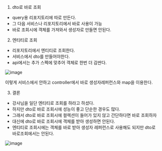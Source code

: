 1. dto로 바로 조회

  - query용 리포지토리에 따로 만든다.
  - 그 다음 서비스나 리포지토리에서 바로 사용이 가능
  - 바로 조회시에 객체를 가져와서 생성자로 만들면 안된다.

2. 엔티티로 조회

  - 리포지토리에서 엔티티로 조회한다.
  - 서비스에서 dto를 만들어야한다.
  - api에서는 추가 스펙에 맞추어 객체로 한번 더 감싼다.

![image](https://user-images.githubusercontent.com/108928206/195084249-d7a802bb-195a-48bd-b185-a31e1d1d9f6b.png)

이렇게 서비스에서 안하고 controller에서 바로 생성자레퍼런스와 map을 이용한다.

3. 결론

  - 강사님을 일단 엔티티로 조회를 하라고 하셨다.
  - 하지만 dto로 바로 조회시에 성능이 좋고 단순한 경우도 많다.
  - 그래서 dto로 바로 조회시에 컬렉션이 들어가 있지 않고 간단하다면 바로 조회하자
  - 대신에 dto로 바로 조회시에 객체를 받아 생성하면 안된다.
  - 엔티티로 조회시에는 객체를 바로 받아 생성자 레퍼런스로 사용해도 되지만 dto로 바로조회에서는 안된다.

![image](https://user-images.githubusercontent.com/108928206/195085198-cae782b6-24f4-4b50-84c5-f0ec53b9192b.png)

